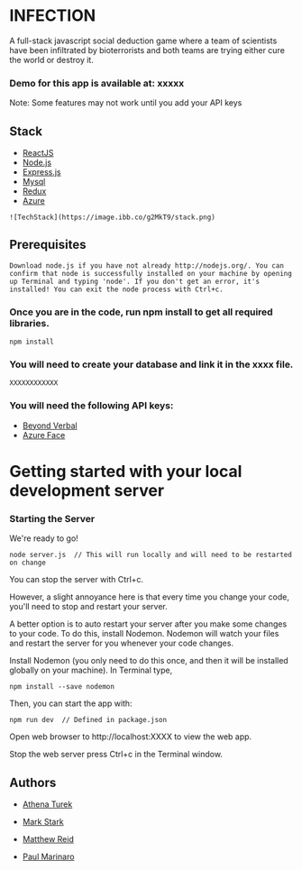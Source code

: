 # INFECTION

A full-stack javascript social deduction game where a team of scientists have been infiltrated by bioterrorists and both teams are trying either cure the world or destroy it. 

### Demo for this app is available at: xxxxx

Note: Some features may not work until you add your API keys

## Stack 
* [ReactJS](https://reactjs.org)
* [Node.js](http://nodejs.org/)
* [Express.js](http://expressjs.com/)
* [Mysql](https://www.mysql.com/)
* [Redux](https://redux.js.org/)
* [Azure](https://azure.microsoft.com/en-us/services/)
```
![TechStack](https://image.ibb.co/g2MkT9/stack.png)
```
## Prerequisites  

```
Download node.js if you have not already http://nodejs.org/. You can confirm that node is successfully installed on your machine by opening up Terminal and typing 'node'. If you don't get an error, it's installed! You can exit the node process with Ctrl+c.
```

### Once you are in the code, run npm install to get all required libraries.
```
npm install
```
### You will need to create your database and link it in the xxxx file. 
```
XXXXXXXXXXXX
```
### You will need the following API keys:

  * [Beyond Verbal](http://www.beyondverbal.com/)
  * [Azure Face](https://azure.microsoft.com/en-us/services/cognitive-services/face/)

# Getting started with your local development server  

### Starting the Server

We're ready to go! 
```
node server.js  // This will run locally and will need to be restarted on change
```
You can stop the server with Ctrl+c.

However, a slight annoyance here is that every time you change your code, you'll need to stop and restart your server.


A better option is to auto restart your server after you make some changes to your code. To do this, install Nodemon. Nodemon will watch your files and restart the server for you whenever your code changes.

Install Nodemon (you only need to do this once, and then it will be installed globally on your machine). In Terminal type,
```
npm install --save nodemon
```
Then, you can start the app with:
```
npm run dev  // Defined in package.json
```
Open web browser to http://localhost:XXXX to view the web app.

Stop the web server press Ctrl+c in the Terminal window.

## Authors


* [Athena Turek](https://github.com/athenaturek)

* [Mark Stark](https://github.com/markstarkart)

* [Matthew Reid](https://github.com/MatthewCReid)

* [Paul Marinaro](https://github.com/PaulMarinaro)
